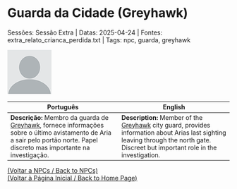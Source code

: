 
# Guarda da Cidade (Greyhawk)

Sessões: Sessão Extra | Datas: 2025-04-24 | Fontes: extra_relato_crianca_perdida.txt | Tags: npc, guarda, greyhawk

![Guarda da Cidade](blank.png)

| Português | English |
|-----------|---------|
| **Descrição:** Membro da guarda de [Greyhawk](cidade_de_greyhawk.md), fornece informações sobre o último avistamento de Aria a sair pelo portão norte. Papel discreto mas importante na investigação. | **Description:** Member of the [Greyhawk](cidade_de_greyhawk.md) city guard, provides information about Arias last sighting leaving through the north gate. Discreet but important role in the investigation. |

[(Voltar a NPCs / Back to NPCs)](npcs_list.md)  
[(Voltar à Página Inicial / Back to Home Page)](../../home.md)


























